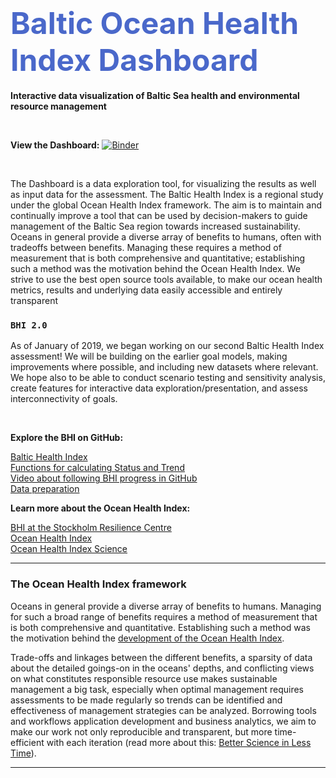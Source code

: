 
# <font size="48" color="4A68CA"> Baltic Ocean Health Index Dashboard </font>
**Interactive data visualization of Baltic Sea health and environmental resource management**

<br>

**View the Dashboard:** 
[![Binder](https://mybinder.org/badge_logo.svg)](https://mybinder.org/v2/gh/OHI-Baltic/bhi-shiny/master?urlpath=dashboard%2F)

<br>

The Dashboard is a data exploration tool, for visualizing the results as well as input data for the assessment. The Baltic Health Index is a regional study under the global Ocean Health Index framework. The aim is to maintain and continually improve a tool that can be used by decision-makers to guide management of the Baltic Sea region towards increased sustainability. Oceans in general provide a diverse array of benefits to humans, often with tradeoffs between benefits. Managing these requires a method of measurement that is both comprehensive and quantitative; establishing such a method was the motivation behind the Ocean Health Index. We strive to use the best open source tools available, to make our ocean health metrics,  results and underlying data easily accessible and entirely transparent


### `BHI 2.0` 

As of January of 2019, we began working on our second Baltic Health Index assessment! We will be building on the earlier goal models, making improvements where possible, and including new datasets where relevant. We hope also to be able to conduct scenario testing and sensitivity analysis, create features for interactive data exploration/presentation, and assess interconnectivity of goals.

<br>

**Explore the BHI on GitHub:**

[Baltic Health Index](https://github.com/OHI-Science/bhi)  
[Functions for calculating Status and Trend](https://github.com/OHI-Science/bhi/blob/master/baltic/conf/functions.R)  
[Video about following BHI progress in GitHub](https://www.youtube.com/watch?v=u5BRx05Wmwo)  
[Data preparation](https://github.com/OHI-Science/bhi-prep/tree/master/prep) 

**Learn more about the Ocean Health Index:**

[BHI at the Stockholm Resilience Centre](http://www.stockholmresilience.org/research/research-themes/marine/baltic-health-index.html)  
[Ocean Health Index](http://www.oceanhealthindex.org/about)  
[Ocean Health Index Science](http://ohi-science.org)

---

### The Ocean Health Index framework

Oceans in general provide a diverse array of benefits to humans. Managing for such a broad range of benefits requires a method of measurement that is both comprehensive and quantitative. Establishing such a method was the motivation behind the [development of the Ocean Health Index](https://www.nature.com/articles/nature11397). 

Trade-offs and linkages between the different benefits, a sparsity of data about the detailed goings-on in the oceans' depths, and conflicting views on what constitutes responsible resource use makes sustainable management a big task, especially when optimal management requires assessments to be made regularly so trends can be identified and effectiveness of management strategies can be analyzed. Borrowing tools and workflows  application development and business analytics, we aim to make our work not only reproducible and transparent, but more time-efficient with each iteration (read more about this: [Better Science in Less Time](https://www.nature.com/articles/s41559-017-0160)).

---
